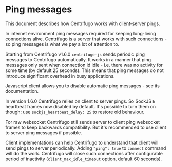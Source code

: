 # Ping messages

This document describes how Centrifugo works with client-server pings.

In internet environment ping messages required for keeping long-living connections
alive. Centrifugo is a server that works with such connections - so ping messages is
what we pay a lot of attention to.

Starting from Centrifugo v1.6.0 `centrifuge-js` sends periodic ping messages to Centrifugo
automatically. It works in a manner that ping messages only sent when connection id idle - i.e.
there was no activity for some time (by default 25 seconds). This means that ping messages do
not introduce significant overhead in busy applications.

Javascript client allows you to disable automatic ping messages - see its documentation.

In version 1.6.0 Centrifugo relies on client to server pings. So SockJS `h` heartbeat frames now
disabled by default. It's possible to turn them on though: use `sockjs_heartbeat_delay: 25` to
restore old behaviour.

For raw websocket Centrifugo still sends server to client ping websocket frames to keep backwards
compatibility. But it's recommended to use client to server ping messages if possible.

Client implementations can help Centrifugo to understand that client will send pings to server
periodically. Adding `"ping": true` to `connect` command will do the work. Centrifugo will close
such connections after configurable period of inactivity (`client_max_idle_timeout` option, default
60 seconds).
